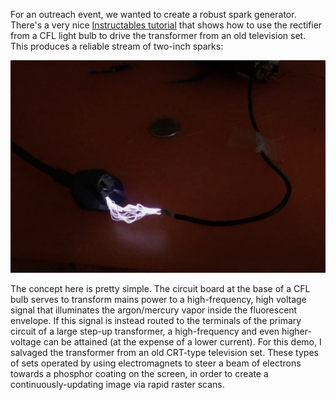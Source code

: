 
For an outreach event, we wanted to create a robust spark generator. There's a very nice [Instructables tutorial](http://www.instructables.com/id/MAKE-A-HIGH-VOLTAGE-SUPPLY-IN-5-MINUTES/) that shows how to use the rectifier from a  CFL light bulb to drive the transformer from an old television set. This produces a reliable stream of two-inch sparks:

![](./resources/flyback.png) 

<!-- See [video](https://www.youtube.com/watch?v=LlE3lYXfNMo) -->

The concept here is pretty simple. The circuit board at the base of a CFL bulb serves to transform mains power to a high-frequency, high voltage signal that illuminates the argon/mercury vapor inside the fluorescent envelope. If this signal is instead routed to the terminals of the primary circuit of a large step-up transformer, a high-frequency and even higher-voltage can be attained (at the expense of a lower current). For this demo, I salvaged the transformer from an old CRT-type television set. These types of sets operated by using electromagnets to steer a beam of electrons towards a phosphor coating on the screen, in order to create a continuously-updating image via rapid raster scans.
